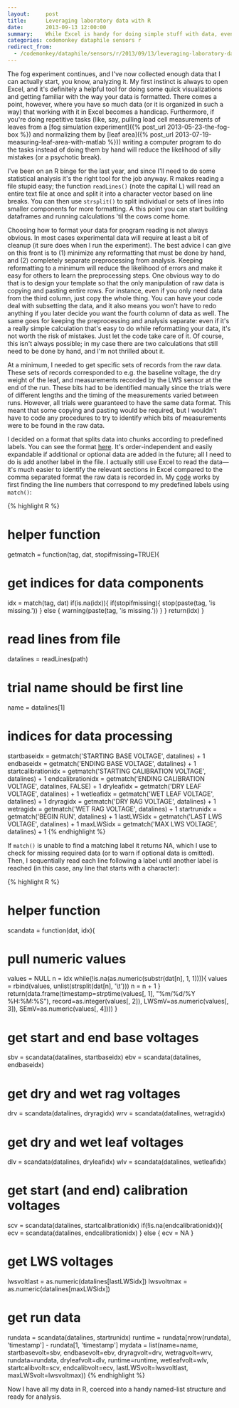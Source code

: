 ```yaml
---
layout:     post
title:      Leveraging laboratory data with R
date:       2013-09-13 12:00:00
summary:    While Excel is handy for doing simple stuff with data, eventually there comes a time where you need more.
categories: codemonkey dataphile sensors r
redirect_from:
  - /codemonkey/dataphile/sensors/r/2013/09/13/leveraging-laboratory-data-with-r/
---
```


The fog experiment continues, and I've now collected enough data that I can actually start, you know, analyzing it. My first instinct is always to open Excel, and it's definitely a helpful tool for doing some quick visualizations and getting familiar with the way your data is formatted. There comes a point, however, where you have so much data (or it is organized in such a way) that working with it in Excel becomes a handicap. Furthermore, if you're doing repetitive tasks (like, say, pulling load cell measurements of leaves from a [fog simulation experiment]({% post_url 2013-05-23-the-fog-box %}) and normalizing them by [leaf area]({% post_url 2013-07-19-measuring-leaf-area-with-matlab %})) writing a computer program to do the tasks instead of doing them by hand will reduce the likelihood of silly mistakes (or a psychotic break).

I've been on an R binge for the last year, and since I'll need to do some statistical analysis it's the right tool for the job anyway. R makes reading a file stupid easy; the function `readLines()` (note the capital L) will read an entire text file at once and split it into a character vector based on line breaks. You can then use `strsplit()` to split individual or sets of lines into smaller components for more formatting. A this point you can start building dataframes and running calculations 'til the cows come home.

Choosing how to format your data for program reading is not always obvious. In most cases experimental data will require at least a bit of cleanup (it sure does when I run the experiment). The best advice I can give on this front is to (1) minimize any reformatting that must be done by hand, and (2) completely separate preprocessing from analysis. Keeping reformatting to a minimum will reduce the likelihood of errors and make it easy for others to learn the preprocessing steps. One obvious way to do that is to design your template so that the only manipulation of raw data is copying and pasting entire rows. For instance, even if you only need data from the third column, just copy the whole thing. You can have your code deal with subsetting the data, and it also means you won't have to redo anything if you later decide you want the fourth column of data as well. The same goes for keeping the preprocessing and analysis separate: even if it's a really simple calculation that's easy to do while reformatting your data, it's not worth the risk of mistakes. Just let the code take care of it. Of course, this isn't always possible; in my case there are two calculations that still need to be done by hand, and I'm not thrilled about it.

At a minimum, I needed to get specific sets of records from the raw data. These sets of records corresponded to e.g. the baseline voltage, the dry weight of the leaf, and measurements recorded by the LWS sensor at the end of the run. These bits had to be identified manually since the trials were of different lengths and the timing of the measurements varied between runs. However, all trials were guaranteed to have the same data format. This meant that some copying and pasting would be required, but I wouldn't have to code any procedures to try to identify which bits of measurements were to be found in the raw data.

I decided on a format that splits data into chunks according to predefined labels. You can see the format <a href="https://github.com/mkoohafkan/UCBcode-R/blob/master/Fogbox/testdata.txt">here</a>. It's order-independent and easily expandable if additional or optional data  are added in the future; all I need to do is add another label in the file. I actually still use Excel to read the data&#8212;it's much easier to identify the relevant sections in Excel compared to the comma separated format the raw data is recorded in. My <a href="https://github.com/mkoohafkan/UCBcode-R/blob/master/Fogbox/process_fogrun.r">code</a> works by first finding the line numbers that correspond to my predefined labels using `match()`:

{% highlight R %}
# helper function
getmatch = function(tag, dat, stopifmissing=TRUE){
# get indices for data components
  idx = match(tag, dat)
  if(is.na(idx)){
    if(stopifmissing){
      stop(paste(tag, 'is missing.'))
    } else {
      warning(paste(tag, 'is missing.'))
    }
  }
  return(idx)
}
# read lines from file
datalines = readLines(path)
# trial name should be first line
name = datalines[1]
# indices for data processing
startbaseidx = getmatch('STARTING BASE VOLTAGE', datalines) + 1
endbaseidx = getmatch('ENDING BASE VOLTAGE', datalines) + 1
startcalibrationidx = getmatch('STARTING CALIBRATION VOLTAGE', datalines) + 1
endcalibrationidx = getmatch('ENDING CALIBRATION VOLTAGE', datalines, FALSE) + 1
dryleafidx = getmatch('DRY LEAF VOLTAGE', datalines) + 1
wetleafidx = getmatch('WET LEAF VOLTAGE', datalines) + 1
dryragidx = getmatch('DRY RAG VOLTAGE', datalines) + 1
wetragidx = getmatch('WET RAG VOLTAGE', datalines) + 1
startrunidx = getmatch('BEGIN RUN', datalines) + 1
lastLWSidx = getmatch('LAST LWS VOLTAGE', datalines) + 1
maxLWSidx = getmatch('MAX LWS VOLTAGE', datalines) + 1
{% endhighlight %}

If `match()` is unable to find a matching label it returns NA, which I use to check for missing required data (or to warn if optional data is omitted). Then, I sequentially read each line following a label until another label is reached (in this case, any line that starts with a character):

{% highlight R %}
# helper function
scandata = function(dat, idx){
# pull numeric values 
  values = NULL
  n = idx
  while(!is.na(as.numeric(substr(dat[n], 1, 1)))){
    values = rbind(values, unlist(strsplit(dat[n], '\t')))
    n = n + 1
  }
  return(data.frame(timestamp=strptime(values[, 1], "%m/%d/%Y %H:%M:%S"), 
                    record=as.integer(values[, 2]), 
                    LWSmV=as.numeric(values[, 3]),
                    SEmV=as.numeric(values[, 4])))
}
# get start and end base voltages
sbv = scandata(datalines, startbaseidx)
ebv = scandata(datalines, endbaseidx)
# get dry and wet rag voltages
drv = scandata(datalines, dryragidx)
wrv = scandata(datalines, wetragidx)
# get dry and wet leaf voltages
dlv = scandata(datalines, dryleafidx)
wlv = scandata(datalines, wetleafidx)
# get start (and end) calibration voltages
scv = scandata(datalines, startcalibrationidx)
if(!is.na(endcalibrationidx)){ 
  ecv = scandata(datalines, endcalibrationidx)
} else {
  ecv = NA
}
# get LWS voltages
lwsvoltlast = as.numeric(datalines[lastLWSidx])
lwsvoltmax = as.numeric(datalines[maxLWSidx])
# get run data
rundata = scandata(datalines, startrunidx)
runtime = rundata[nrow(rundata), 'timestamp'] - rundata[1, 'timestamp']
mydata = list(name=name, startbasevolt=sbv, endbasevolt=ebv, dryragvolt=drv, 
            wetragvolt=wrv, rundata=rundata, dryleafvolt=dlv, runtime=runtime,
            wetleafvolt=wlv, startcalibvolt=scv, endcalibvolt=ecv,
            lastLWSvolt=lwsvoltlast, maxLWSvolt=lwsvoltmax))
{% endhighlight %}

Now I have all my data in R, coerced into a handy named-list structure and ready for analysis.
